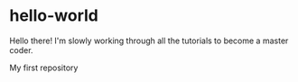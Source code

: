 # hello-world

Hello there! I'm slowly working through all the tutorials to become a master coder.

My first repository
